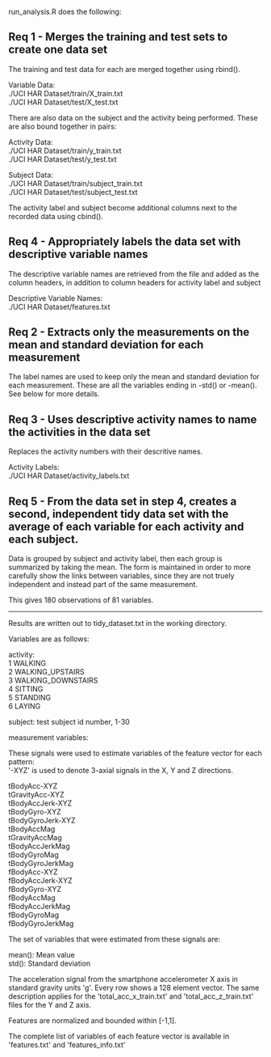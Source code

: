 run_analysis.R does the following:

##  Req 1 - Merges the training and test sets to create one data set

The training and test data for each are merged together using rbind().  

Variable Data:  
./UCI HAR Dataset/train/X_train.txt  
./UCI HAR Dataset/test/X_test.txt  

There are also data on the subject and the activity being performed.
These are also bound together in pairs:

Activity Data:  
./UCI HAR Dataset/train/y_train.txt  
./UCI HAR Dataset/test/y_test.txt  

Subject Data:  
./UCI HAR Dataset/train/subject_train.txt  
./UCI HAR Dataset/test/subject_test.txt  

The activity label and subject become additional columns next to the recorded 
data using cbind().

##  Req 4 - Appropriately labels the data set with descriptive variable names

The descriptive variable names are retrieved from the file and added
as the column headers, in addition to column headers for 
activity label and subject

Descriptive Variable Names:  
./UCI HAR Dataset/features.txt  

##  Req 2 - Extracts only the measurements on the mean and standard deviation for each measurement

The label names are used to keep only the mean and standard deviation
for each measurement.  These are all the variables ending in -std()
or -mean().  See below for more details.

##  Req 3 - Uses descriptive activity names to name the activities in the data set

Replaces the activity numbers with their descritive names.

Activity Labels:  
./UCI HAR Dataset/activity_labels.txt  

##  Req 5 - From the data set in step 4, creates a second, independent tidy data set with the average of each variable for each activity and each subject.

Data is grouped by subject and activity label, then each group
is summarized by taking the mean.  The form is maintained in
order to more carefully show the links between variables, since
they are not truely independent and instead part of the same measurement.

This gives 180 observations of 81 variables.  

__________________________________________________________________________________

Results are written out to tidy_dataset.txt in the working directory.


Variables are as follows:

activity:  
1 WALKING  
2 WALKING_UPSTAIRS  
3 WALKING_DOWNSTAIRS  
4 SITTING  
5 STANDING  
6 LAYING  

subject:
test subject id number, 1-30

measurement variables: 

These signals were used to estimate variables of the feature vector for each pattern:  
'-XYZ' is used to denote 3-axial signals in the X, Y and Z directions.

tBodyAcc-XYZ  
tGravityAcc-XYZ  
tBodyAccJerk-XYZ  
tBodyGyro-XYZ  
tBodyGyroJerk-XYZ  
tBodyAccMag  
tGravityAccMag  
tBodyAccJerkMag  
tBodyGyroMag  
tBodyGyroJerkMag  
fBodyAcc-XYZ  
fBodyAccJerk-XYZ  
fBodyGyro-XYZ  
fBodyAccMag  
fBodyAccJerkMag  
fBodyGyroMag  
fBodyGyroJerkMag  

The set of variables that were estimated from these signals are: 

mean(): Mean value  
std(): Standard deviation  

The acceleration signal from the smartphone accelerometer X axis in standard gravity
units 'g'. Every row shows a 128 element vector. The same description applies for the
'total_acc_x_train.txt' and 'total_acc_z_train.txt' files for the Y and Z axis.

Features are normalized and bounded within [-1,1].

The complete list of variables of each feature vector is available in 'features.txt'
and 'features_info.txt'


